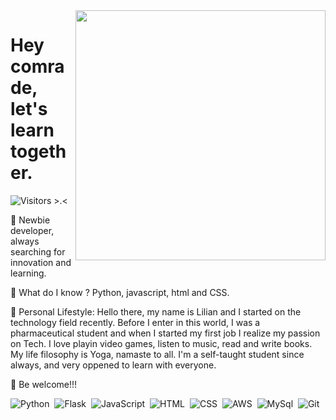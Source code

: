 <img align="right" height="400em" src="https://raw.githubusercontent.com/gist/fromlilygg/fc98aa8787798a4e3c83ce0a63122d92/raw/589d39e16b7e45f7cbfeab70f3cd4efaf57b842d/githubcard.svg"/>
<h1 align="left">Hey comrade, let's learn together.</h1>

<p align="left"> <img src="https://komarev.com/ghpvc/?username=fromlilygg-M&color=red" alt="Visitors >.<" /> </p>

🦭 Newbie developer, always searching for innovation and learning. 

🐠 What do I know ? Python, javascript, html and CSS. 

🦑 Personal Lifestyle: Hello there, my name is Lilian and I started on the technology field recently. Before I enter in this world, I was a pharmaceutical student and when I started my first job I realize my passion on Tech. I love playin video games, listen to music, read and write books. My life filosophy is Yoga, namaste to all. I'm a self-taught student since always, and very oppened to learn with everyone. 

🪸 Be welcome!!! 

![Python](https://img.shields.io/badge/-Python-05122A?style=flat&logo=Python)&nbsp;
![Flask](https://img.shields.io/badge/-Flask-05122A?style=flat&logo=Flask)&nbsp;
![JavaScript](https://img.shields.io/badge/-JavaScript-05122A?style=flat&logo=javascript)&nbsp;
![HTML](https://img.shields.io/badge/-HTML-05122A?style=flat&logo=HTML5)&nbsp;
![CSS](https://img.shields.io/badge/-CSS-05122A?style=flat&logo=CSS3&logoColor=1572B6)&nbsp;
![AWS](https://img.shields.io/badge/-AWS-05122A?style=flat&logo=amazonaws)&nbsp;
![MySql](https://img.shields.io/badge/-MySql-05122A?style=flat&logo=MySql)&nbsp;
![Git](https://img.shields.io/badge/-Git-05122A?style=flat&logo=git)&nbsp;
